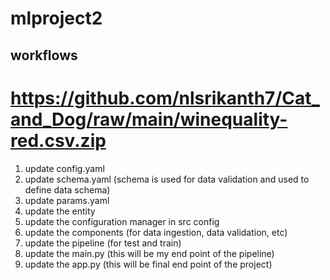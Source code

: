 # mlproject2


## workflows

# https://github.com/nlsrikanth7/Cat_and_Dog/raw/main/winequality-red.csv.zip

1. update config.yaml
2. update schema.yaml (schema is used for data validation and used to define data schema)
3. update params.yaml
4. update the entity
5. update the configuration manager in src config 
6. update the components (for data ingestion, data validation, etc)
7. update the pipeline (for test and train)
8. update the main.py (this will be my end point of the pipeline)
9. update the app.py (this will be final end point of the project)
